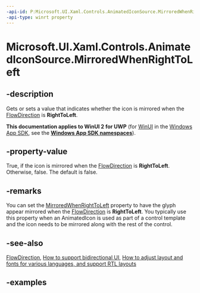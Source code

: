 ```yaml
---
-api-id: P:Microsoft.UI.Xaml.Controls.AnimatedIconSource.MirroredWhenRightToLeft
-api-type: winrt property
---
```


# Microsoft.UI.Xaml.Controls.AnimatedIconSource.MirroredWhenRightToLeft

<!--
public bool MirroredWhenRightToLeft { get; set; }
-->

## -description

Gets or sets a value that indicates whether the icon is mirrored when the [FlowDirection](../microsoft.ui.xaml/flowdirection.md) is **RightToLeft**.

**This documentation applies to WinUI 2 for UWP** (for [WinUI](/windows/apps/winui/winui3/) in the [Windows App SDK](/windows/apps/windows-app-sdk/), see the **[Windows App SDK namespaces](/windows/windows-app-sdk/api/winrt/)**).

## -property-value

True, if the icon is mirrored when the [FlowDirection](../microsoft.ui.xaml/flowdirection.md) is **RightToLeft**. Otherwise, false. The default is false.

## -remarks

You can set the [MirroredWhenRightToLeft](animatedicon_mirroredwhenrighttoleft.md) property to have the glyph appear mirrored when the [FlowDirection](../microsoft.ui.xaml/flowdirection.md) is **RightToLeft**. You typically use this property when an AnimatedIcon is used as part of a control template and the icon needs to be mirrored along with the rest of the control.

## -see-also

[FlowDirection](../microsoft.ui.xaml/flowdirection.md), [How to support bidirectional UI](/previous-versions/windows/apps/jj712703), [How to adjust layout and fonts for various languages, and support RTL layouts](/previous-versions/windows/apps/hh967760)

## -examples
